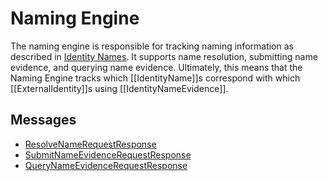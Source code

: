 # Naming Engine


The naming engine is responsible for tracking naming information as described in [Identity Names](../../architecture-1/abstractions/identity.md#identity-names). It supports name resolution, submitting name evidence, and querying name evidence.
Ultimately, this means that the Naming Engine tracks which [[IdentityName]]s correspond with which [[ExternalIdentity]]s using [[IdentityNameEvidence]].

## Messages


- [ResolveNameRequestResponse](./name/resolve-name-request-response.md)
- [SubmitNameEvidenceRequestResponse](./name/submit-name-evidence-request-response.md)
- [QueryNameEvidenceRequestResponse](./name/query-name-evidence-request-response.md)
